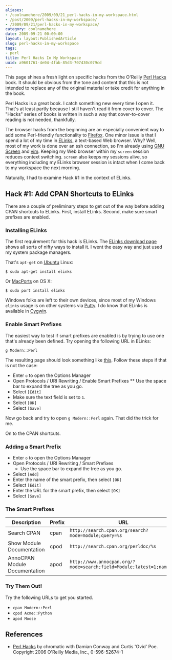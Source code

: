 ```yaml
---
aliases:
- /coolnamehere/2009/09/21_perl-hacks-in-my-workspace.html
- /post/2009/perl-hacks-in-my-workspace/
- /2009/09/21/perl-hacks-in-my-workspace/
category: coolnamehere
date: 2009-09-21 00:00:00
layout: layout:PublishedArticle
slug: perl-hacks-in-my-workspace
tags:
- perl
title: Perl Hacks In My Workspace
uuid: a9601761-4e04-4fab-85d3-707430c079cd
---
```


This page shines a fresh light on specific hacks from the O'Reilly [Perl 
Hacks](http://oreilly.com/catalog/9780596526740/) book. It should be obvious
from the tone and content that this is not intended to replace any of the 
original material or take credit for anything in the book. 
<!--more-->

Perl Hacks is a great book. I catch something new every time I open it. That's 
at least partly because I still haven't read it from cover to cover. The "Hacks" 
series of books is written in such a way that cover-to-cover reading is not 
needed, thankfully.

[GNU Screen]: /post/2007/01/gnu-screen
[Vim]: /tags/vim/
[Firefox]: https://www.mozilla.org/en-US/firefox/new/

The browser hacks from the beginning are an especially convenient way 
to add some Perl-friendly functionality to [Firefox][].
One minor issue is that I spend a lot of my time in [ELinks](http://elinks.cz/), 
a text-based Web browser. Why? Well, most of my work is done over an ssh
connection, so I'm already using [GNU Screen][] and [vim][]. Keeping my Web
browser within my `screen` session reduces context switching. `screen` also
keeps my sessions alive, so everything including my ELinks browser session is
intact when I come back to my workspace the next morning.

Naturally, I had to examine Hack #1 in the context of ELinks.

## Hack #1: Add CPAN Shortcuts to ELinks

There are a couple of preliminary steps to get out of the way before adding
CPAN shortcuts to ELinks. First, install ELinks. Second, make sure smart
prefixes are enabled.

### Installing ELinks

The first requirement for this hack is ELinks. The [ELinks
download page](http://elinks.cz/download.html) shows all sorts of nifty ways to
install it. I went the easy way and just used my system package managers.

That's `apt-get` on [Ubuntu](http://www.ubuntu.com) Linux:

    $ sudo apt-get install elinks

Or [MacPorts](http://www.macports.org/) on OS X:

    $ sudo port install elinks

[Cygwin]: /post/2004/07/cygwin

Windows folks are left to their own devices, since most of my Windows `elinks` 
usage is on other systems via [Putty](http://www.chiark.greenend.org.uk/~sgtatham/putty/).
I do know that ELinks is available in [Cygwin][].

### Enable Smart Prefixes

The easiest way to test if smart prefixes are enabled is by trying to use
one that's already been defined. Try opening the following URL in ELinks:

    g Modern::Perl

The resulting page should look something like [this](http://www.google.com/search?q=Modern%3a%3aPerl&btnG=Google+Search).
Follow these steps if that is not the case:

* Enter `o` to open the Options Manager
* Open Protocols / URI Rewriting / Enable Smart Prefixes
** Use the space bar to expand the tree as you go.
* Select `[Edit]`
* Make sure the text field is set to `1`.
* Select `[OK]`
* Select `[Save]`

Now go back and try to open `g Modern::Perl` again. That did the trick for me.

On to the CPAN shortcuts.

### Adding a Smart Prefix

* Enter `o` to open the Options Manager
* Open Protocols / URI Rewriting / Smart Prefixes
  * Use the space bar to expand the tree as you go.
* Select `[Add]`
* Enter the name of the smart prefix, then select `[OK]`
* Select `[Edit]`
* Enter the URL for the smart prefix, then select `[OK]`
* Select `[Save]`

### The Smart Prefixes

Description                   | Prefix | URL 
------------------------------|--------|-------------------------------------------------------------------
Search CPAN                   | cpan   | `http://search.cpan.org/search?mode=module;query=%s`
Show Module Documentation     | cpod   | `http://search.cpan.org/perldoc/%s`
AnnoCPAN Module Documentation | apod   | `http://www.annocpan.org/?mode=search;field=Module;latest=1;name=%s`

### Try Them Out!

Try the following URLs to get you started.

* `cpan Modern::Perl`
* `cpod Acme::Python`
* `apod Moose`

## References

* [Perl Hacks](http://oreilly.com/catalog/9780596526740/) by chromatic with 
  Damian Conway and Curtis 'Ovid' Poe. Copyright 2006 O'Reilly Media, Inc., 0-596-52674-1